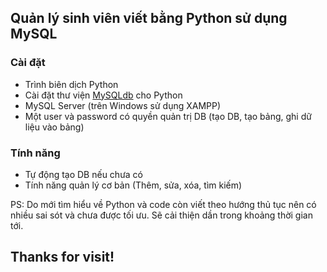 ## Quản lý sinh viên viết bằng Python sử dụng MySQL

### Cài đặt

- Trình biên dịch Python
- Cài đặt thư viện <a href="
http://nchc.dl.sourceforge.net/project/mysql-python/mysql-python-test/1.2.4b4/MySQL-python-1.2.4b4.win32-py2.7.exe">MySQLdb</a> cho Python
- MySQL Server (trên Windows sử dụng XAMPP)
- Một user và password có quyền quản trị DB (tạo DB, tạo bảng, ghi dữ liệu vào bảng)

### Tính năng

- Tự động tạo DB nếu chưa có
- Tính năng quản lý cơ bản (Thêm, sửa, xóa, tìm kiếm)


PS: Do mới tìm hiểu về Python và code còn viết theo hướng thủ tục nên có nhiều sai sót và chưa được tối ưu. Sẽ cải thiện dần trong khoảng thời gian tới. 

## Thanks for visit!